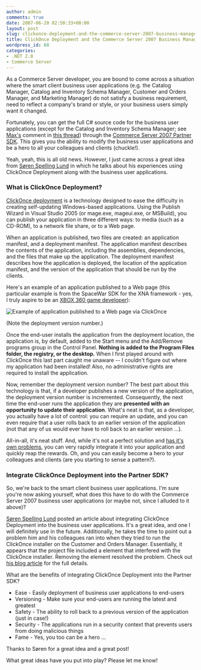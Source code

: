 ```yaml
---
author: admin
comments: true
date: 2007-06-20 02:50:33+00:00
layout: post
slug: clickonce-deployment-and-the-commerce-server-2007-business-management-applications
title: ClickOnce Deployment and the Commerce Server 2007 Business Management Applications
wordpress_id: 68
categories:
- .NET 2.0
- Commerce Server
---
```


As a Commerce Server developer, you are bound to come across a situation where the smart client business user applications (e.g. the Catalog Manager, Catalog and Inventory Schema Manager, Customer and Orders Manager, and Marketing Manager) do not satisfy a business requirement, need to reflect a company's brand or style, or your business users simply want it changed.

Fortunately, you can get the full C# source code for the business user applications (except for the Catalog and Inventory Schema Manager; see [Max's](http://blogs.msdn.com/maxakbar/) comment in [this thread](http://forums.microsoft.com/MSDN/ShowPost.aspx?PostID=1141608&SiteID=1)) through the [Commerce Server 2007 Partner SDK](http://www.microsoft.com/commerceserver/partners/sdk/default.mspx). This gives you the ability to modify the business user applications and be a hero to all your colleagues and clients (chuckle!).

Yeah, yeah, this is all old news. However, I just came across a great idea from [Søren Spelling Lund](http://www.publicvoid.dk/default.aspx) in which he talks about his experiences using ClickOnce Deployment along with the business user applications.

### What is ClickOnce Deployment?

[ClickOnce deployment](http://msdn2.microsoft.com/en-us/library/t71a733d(VS.80).aspx) is a technology designed to ease the difficulty in creating self-updating Windows-based applications. Using the Publish Wizard in Visual Studio 2005 (or mage.exe, mageui.exe, or MSBuild), you can publish your application in three different ways: to media (such as a CD-ROM), to a network file share, or to a Web page.

When an application is published, two files are created: an application manifest, and a deployment manifest. The application manifest describes the contents of the application, including the assemblies, dependencies, and the files that make up the application. The deployment manifest describes how the application is deployed, the location of the application manifest, and the version of the application that should be run by the clients.

Here's an example of an application published to a Web page (this particular example is from the SpaceWar SDK for the XNA framework - yes, I truly aspire to be an [XBOX 360 game developer](http://msdn2.microsoft.com/en-us/xna/default.aspx)):

![Example of application published to a Web page via ClickOnce](https://wadewegner.blob.core.windows.net/wordpress/content/binary/WindowsLiveWriter/ClickOnceDeploymentoftheCommerceServer20_DCB4/ClickOnce_thumb.gif)

(Note the deployment version number.)

Once the end-user installs the application from the deployment location, the application is, by default, added to the Start menu and the Add/Remove programs group in the Control Panel. **Nothing is added to the Program Files folder, the registry, or the desktop.** When I first played around with ClickOnce this last part caught me unaware -- I couldn't figure out where my application had been installed! Also, no administrative rights are required to install the application.

Now, remember the deployment version number? The best part about this technology is that, if a developer publishes a new version of the application, the deployment version number is incremented. Consequently, the next time the end-user runs the application they are **presented with an opportunity to update their application**. What's neat is that, as a developer, you actually have a lot of control: you can require an update, and you can even require that a user rolls back to an earlier version of the application (not that any of us would ever have to roll back to an earlier version ...).

All-in-all, it's neat stuff. And, while it's not a perfect solution and [has it's own problems](http://www.google.com/search?hl=en&rlz=1T4GGIG_enUS227US227&q=clickonce+problems), you can very rapidly integrate it into your application and quickly reap the rewards. Oh, and you can easily become a hero to your colleagues and clients (are you starting to sense a pattern?).

### Integrate ClickOnce Deployment into the Partner SDK?

So, we're back to the smart client business user applications. I'm sure you're now asking yourself, what does this have to do with the Commerce Server 2007 business user applications (or maybe not, since I alluded to it above)?

[Søren Spelling Lund](http://www.publicvoid.dk/default.aspx) posted an article about integrating ClickOnce Deployment into the business user applications. It's a great idea, and one I will definitely use in the future. Additionally, he takes the time to point out a problem him and his colleagues ran into when they tried to run the ClickOnce installer on the Customer and Orders Manager. Essentially, it appears that the project file included a <TargetZone> element that interfered with the ClickOnce installer. Removing the <TargetZone> element resolved the problem. Check out [his blog article](http://www.publicvoid.dk/ClickOnceDeploymentOfCommerceServer2007BusinessTools.aspx) for the full details.

What are the benefits of integrating ClickOnce Deployment into the Partner SDK?

  * Ease - Easily deployment of business user applications to end-users
  * Versioning - Make sure your end-users are running the latest and greatest
  * Safety - The ability to roll back to a previous version of the application (just in case!)
  * Security - The applications run in a security context that prevents users from doing malicious things
  * Fame - Yes, you too can be a hero ...

Thanks to Søren for a great idea and a great post!

What great ideas have you put into play? Please let me know!
